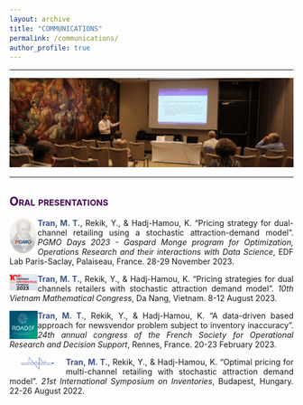 ```yaml
---
layout: archive
title: "COMMUNICATIONS"
permalink: /communications/
author_profile: true
---
```

<style> body {text-align: justify} </style> <!-- Justify text. -->

------

<img src="/images/conf_band.JPG"
    class="center">

------

## <span style="font-variant:small-caps;"><span style="color:#440154">**Oral presentations**</span></span>


<img src="/images/logo_pgmo_2022-v3.png"
    width="50"
    hspace="0"
    align="left"> <span style="color:#3B528B">**Tran, M. T.**</span>, Rekik, Y., & Hadj-Hamou, K. “Pricing strategy for dual-channel retailing using a stochastic attraction-demand model”. *PGMO Days 2023 - Gaspard Monge program for Optimization, Operations Research and their interactions with Data Science*, EDF Lab Paris-Saclay, Palaiseau, France. 28-29 November 2023.

<img src="/images/VMC2023.JPG"
    width="50"
    hspace="0"
    align="left"> <span style="color:#3B528B">**Tran, M. T.**</span>, Rekik, Y., & Hadj-Hamou, K. “Pricing strategies for dual channels retailers with stochastic attraction demand model”. *10th Vietnam Mathematical Congress*, Da Nang, Vietnam. 8-12 August 2023.

<img src="/images/logo_roadef.png"
    width="50"
    hspace="0"
    align="left"> <span style="color:#3B528B">**Tran, M. T.**</span>, Rekik, Y., & Hadj-Hamou, K. “A data-driven based approach for newsvendor problem subject to inventory inaccuracy”. *24th annual congress of the French Society for Operational Research and Decision Support*, Rennes, France. 20-23 February 2023.

<img src="/images/ISIR.png"
    width="60"
    hspace="20"
    align="left"> <span style="color:#3B528B">**Tran, M. T.**</span>, Rekik, Y., & Hadj-Hamou, K. “Optimal pricing for multi-channel retailing with stochastic attraction demand model”. *21st International Symposium on Inventories*, Budapest, Hungary. 22-26 August 2022.









